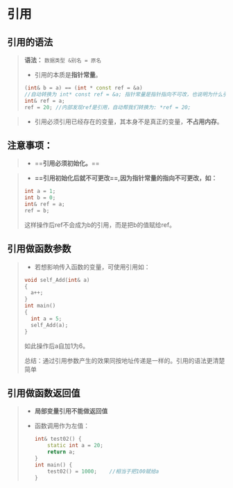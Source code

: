 # 引用

## 引用的语法

> **语法：** `数据类型 &别名 = 原名`
>
> + 引用的本质是**指针常量**。
>
> ```c++
> (int& b = a) == (int * const ref = &a)
> //自动转换为 int* const ref = &a; 指针常量是指针指向不可改，也说明为什么引用不可更改
> int& ref = a; 
> ref = 20; //内部发现ref是引用，自动帮我们转换为: *ref = 20; 
> ```

> + 引用必须引用已经存在的变量，其本身不是真正的变量，**不占用内存**。

## 注意事项：

> + ==**引用必须初始化。**==

> + **==引用初始化后就不可更改==,因为指针常量的指向不可更改，如：**
>
> ```c++
> int a = 1;
> int b = 0;
> int& ref = a;
> ref = b;
> ```
>
> 这样操作后ref不会成为b的引用，而是把b的值赋给ref。

## 引用做函数参数

> + 若想影响传入函数的变量，可使用引用如：
>
> ```c++
> void self_Add(int& a)
> {
> 	a++;
> }
> int main()
> {
> 	int a = 5;
> 	self_Add(a);
> }
> ```
>
> 如此操作后a自加1为6。
>
> 总结：通过引用参数产生的效果同按地址传递是一样的。引用的语法更清楚简单

## 引用做函数返回值

> + **局部变量引用不能做返回值**
>
> + 函数调用作为左值：
> 	```c++
> 	int& test02() {
> 		static int a = 20;
> 		return a;
> 	}
> 	int main() {
> 		test02() = 1000;	//相当于把100赋给a
> 	}
> 	```